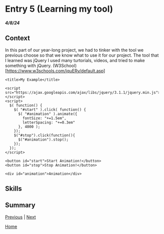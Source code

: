 # Entry 5 (Learning my tool)
##### 4/8/24
## Context 
In this part of our year-long project, we had to tinker with the tool we previous choose so that we know what to use it for our project. The tool that I learned was jQuery I used many turtorials, videos, and tried to make something with jQuery. 
(W3School)[https://www.w3schools.com/jquERy/default.asp]

```<!DOCTYPE html>
<title>My Example</title>

<script src="https://ajax.googleapis.com/ajax/libs/jquery/3.1.1/jquery.min.js"></script>
<script>
  $( function() {
    $( "#start" ).click( function() {
      $( "#animation" ).animate({
        fontSize: "+=1.5em",
        letterSpacing: "+=0.3em"
      }, 4000 );   
    });
    $("#stop").click(function(){
      $("#animation").stop();
    });    
  });
</script>

<button id="start">Start Animation!</button>
<button id="stop">Stop Animation!</button>

<div id="animation">Animation</div>

```
## Skills 

## Summary 

[Previous](entry04.md) | [Next](entry06.md)

[Home](../README.md)
